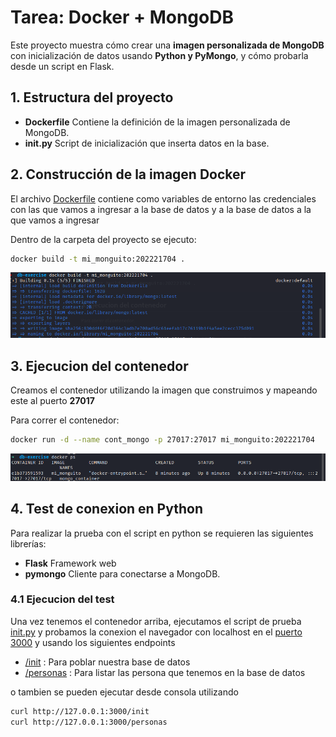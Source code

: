 # Tarea: Docker + MongoDB

Este proyecto muestra cómo crear una **imagen personalizada de MongoDB** con inicialización de datos usando **Python y PyMongo**, y cómo probarla desde un script en Flask.

## 1. Estructura del proyecto

- **Dockerfile** Contiene la definición de la imagen personalizada de MongoDB.
- **init.py** Script de inicialización que inserta datos en la base.

## 2. Construcción de la imagen Docker

El archivo [Dockerfile](./Dockerfile) contiene como variables de entorno las credenciales con las que vamos a ingresar a la base de datos y a la base de datos a la que vamos a ingresar

Dentro de la carpeta del proyecto se ejecuto:

```bash
docker build -t mi_monguito:202221704 .
```

![Texto alternativo](./image_build.png)

## 3. Ejecucion del contenedor

Creamos el contenedor utilizando la imagen que construimos y mapeando este al puerto **27017**

Para correr el contenedor:

```bash
docker run -d --name cont_mongo -p 27017:27017 mi_monguito:202221704
```

![Texto alternativo](./container_run.png)

## 4. Test de conexion en Python

Para realizar la prueba con el script en python se requieren las siguientes librerías:

- **Flask** Framework web
- **pymongo** Cliente para conectarse a MongoDB.

### 4.1 Ejecucion del test

Una vez tenemos el contenedor arriba, ejecutamos el script de prueba [init.py](./init.py) y probamos la conexion el navegador con localhost en el [puerto 3000](localhost/3000) y usando los siguientes endpoints

- [/init](localhost/3000/init) : Para poblar nuestra base de datos
- [/personas](localhost/3000/personas) : Para listar las persona que tenemos en la base de datos

o tambien se pueden ejecutar desde consola utilizando

```bash
curl http://127.0.0.1:3000/init
curl http://127.0.0.1:3000/personas

```
